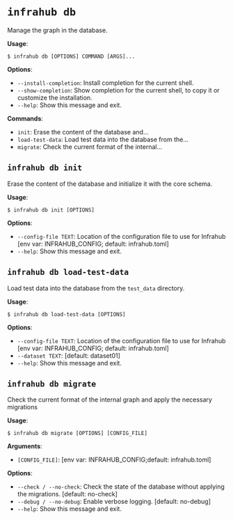 # `infrahub db`

Manage the graph in the database.

**Usage**:

```console
$ infrahub db [OPTIONS] COMMAND [ARGS]...
```

**Options**:

* `--install-completion`: Install completion for the current shell.
* `--show-completion`: Show completion for the current shell, to copy it or customize the installation.
* `--help`: Show this message and exit.

**Commands**:

* `init`: Erase the content of the database and...
* `load-test-data`: Load test data into the database from the...
* `migrate`: Check the current format of the internal...

## `infrahub db init`

Erase the content of the database and initialize it with the core schema.

**Usage**:

```console
$ infrahub db init [OPTIONS]
```

**Options**:

* `--config-file TEXT`: Location of the configuration file to use for Infrahub  [env var: INFRAHUB_CONFIG; default: infrahub.toml]
* `--help`: Show this message and exit.

## `infrahub db load-test-data`

Load test data into the database from the `test_data` directory.

**Usage**:

```console
$ infrahub db load-test-data [OPTIONS]
```

**Options**:

* `--config-file TEXT`: Location of the configuration file to use for Infrahub  [env var: INFRAHUB_CONFIG; default: infrahub.toml]
* `--dataset TEXT`: [default: dataset01]
* `--help`: Show this message and exit.

## `infrahub db migrate`

Check the current format of the internal graph and apply the necessary migrations

**Usage**:

```console
$ infrahub db migrate [OPTIONS] [CONFIG_FILE]
```

**Arguments**:

* `[CONFIG_FILE]`: [env var: INFRAHUB_CONFIG;default: infrahub.toml]

**Options**:

* `--check / --no-check`: Check the state of the database without applying the migrations.  [default: no-check]
* `--debug / --no-debug`: Enable verbose logging.  [default: no-debug]
* `--help`: Show this message and exit.
